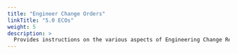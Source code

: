 ```yaml
---
title: "Engineer Change Orders"
linkTitle: "5.0 ECOs"
weight: 5
description: >
  Provides instructions on the various aspects of Engineering Change Requests here at Accuray, Inc. 
---
```

